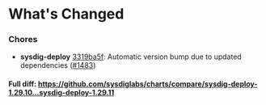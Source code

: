 # What's Changed

### Chores
- **sysdig-deploy** [3319ba5f](https://github.com/sysdiglabs/charts/commit/3319ba5f234b44236de62c0adc86a253a015d4a3): Automatic version bump due to updated dependencies ([#1483](https://github.com/sysdiglabs/charts/issues/1483))
#### Full diff: https://github.com/sysdiglabs/charts/compare/sysdig-deploy-1.29.10...sysdig-deploy-1.29.11
